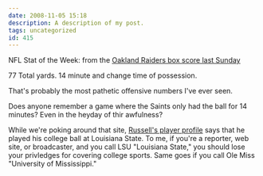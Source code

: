 ```yaml
---
date: 2008-11-05 15:18
description: A description of my post.
tags: uncategorized
id: 415
---
```

NFL Stat of the Week:  from the <a href="http://www.nfl.com/gamecenter?game_id=29654&season=2008&displayPage=tab_gamecenter&week=REG9" target="_blank">Oakland Raiders box score last Sunday</a>

77 Total yards.
14 minute and change time of possession<!--more-->.

That's probably the most pathetic offensive numbers I've ever seen.

Does anyone remember a game where the Saints only had the ball for 14 minutes?  Even in the heyday of thir awfulness?

While we're poking around that site, <a href="http://www.nfl.com/players/profile?id=00-0025388" target="_blank">Russell's player profile</a> says that he played his college ball at Louisiana State.  To me, if you're a reporter, web site, or broadcaster, and you call LSU "Louisiana State," you should lose your privledges for covering college sports.  Same goes if you call Ole Miss "University of Mississippi."